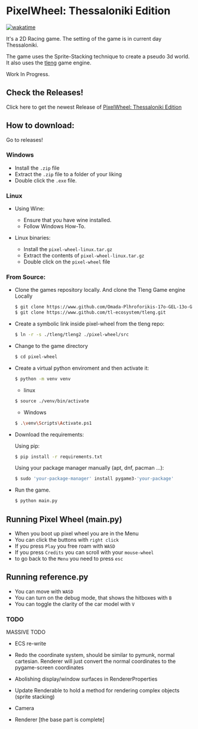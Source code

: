 # PixelWheel: Thessaloniki Edition

[![wakatime](https://wakatime.com/badge/user/018c54ba-f9f5-426e-9733-6deb502d647d/project/018df578-cfd3-4184-a4cc-c07e8a85718c.svg)](https://wakatime.com/badge/user/018c54ba-f9f5-426e-9733-6deb502d647d/project/018df578-cfd3-4184-a4cc-c07e8a85718c)

It's a 2D Racing game. The setting of the game is in current day Thessaloniki.

The game uses the Sprite-Stacking technique to create a pseudo 3d world. It also uses the [tleng](https://github.com/tl-ecosystem/tleng) game engine.

Work In Progress.

## Check the Releases!

Click here to get the newest Release of [PixelWheel: Thessaloniki Edition](https://github.com/Omada-Plhroforikis-17o-GEL-13o-GYM/pixel-wheel/releases)

## How to download:

Go to releases!

### Windows
 - Install the `.zip` file
 - Extract the `.zip` file to a folder of your liking
 - Double click the `.exe` file. 

### Linux
 - Using Wine:
    - Ensure that you have wine installed.
    - Follow Windows How-To.

 - Linux binaries:
    - Install the `pixel-wheel-linux.tar.gz` 
    - Extract the contents of `pixel-wheel-linux.tar.gz`
    - Double click on the `pixel-wheel` file

### From Source: 
- Clone the games repository locally. And clone the Tleng Game engine Locally
    ``` bash
    $ git clone https://www.github.com/Omada-Plhroforikis-17o-GEL-13o-GYM/pixel-wheel.git
    $ git clone https://www.github.com/tl-ecosystem/tleng.git
    ```    
- Create a symbolic link inside pixel-wheel from the tleng repo:
    ```bash
    $ ln -r -s ./tleng/tleng2 ./pixel-wheel/src
    ```
- Change to the game directory
    ``` bash
    $ cd pixel-wheel
    ```
- Create a virtual python enviroment and then activate it:
    ```bash
    $ python -m venv venv
    ```
    - linux
    ```bash
    $ source ./venv/bin/activate
    ```
    - Windows
    ```bash
    $ .\venv\Scripts\Activate.ps1
    ```
- Download the requirements:

    Using pip:
    ```bash
    $ pip install -r requirements.txt
    ```
    Using your package manager manually (apt, dnf, pacman ...):
    ```bash
    $ sudo 'your-package-manager' install pygame3-'your-package'
    ```
- Run the game.
    ```bash
    $ python main.py
    ```

## Running Pixel Wheel (main.py) 
- When you boot up pixel wheel you are in the Menu
- You can click the buttons with `right click`
- If you press `Play` you free roam with `WASD`
- If you press `Credits` you can scroll with your `mouse-wheel`
- to go back to the `Menu` you need to press `esc` 

## Running reference.py
- You can move with `WASD` 
- You can turn on the debug mode, that shows the hitboxes with `B`
- You can toggle the clarity of the car model with `V` 

### TODO

MASSIVE TODO
- ECS re-write

- Redo the coordinate system, should be similar to pymunk, normal cartesian. Renderer will just convert the normal coordinates to the pygame-screen coordinates

- Abolishing display/window surfaces in RendererProperties 
- Update Renderable to hold a method for rendering complex objects (sprite stacking)
- Camera
- Renderer [the base part is complete]
